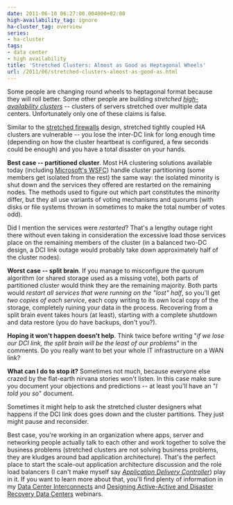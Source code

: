 ```yaml
---
date: 2011-06-10 06:27:00.004000+02:00
high-availability_tag: ignore
ha-cluster_tag: overview
series:
- ha-cluster
tags:
- data center
- high availability
title: 'Stretched Clusters: Almost as Good as Heptagonal Wheels'
url: /2011/06/stretched-clusters-almost-as-good-as.html
---
```

Some people are changing round wheels to heptagonal format because they will roll better. Some other people are building *stretched* [*high-availability clusters*](http://en.wikipedia.org/wiki/Computer_cluster) -- clusters of servers stretched over multiple data centers. Unfortunately only one of these claims is false.

Similar to the [stretched firewalls](https://blog.ipspace.net/2011/04/distributed-firewalls-how-badly-do-you.html) design, stretched tightly coupled HA clusters are vulnerable -- you lose the inter-DC link for long enough time (depending on how the cluster heartbeat is configured, a few seconds could be enough) and you have a total disaster on your hands.
<!--more-->
**Best case -- partitioned cluster**. Most HA clustering solutions available today (including [Microsoft's WSFC](http://en.wikipedia.org/wiki/Microsoft_Cluster_Server)) handle cluster partitioning (some members get isolated from the rest) the same way: the isolated minority is shut down and the services they offered are restarted on the remaining nodes. The methods used to figure out which part constitutes the minority differ, but they all use variants of voting mechanisms and quorums (with disks or file systems thrown in sometimes to make the total number of votes odd).

Did I mention the services were *restarted*? That's a lengthy outage right there without even taking in consideration the excessive load those services place on the remaining members of the cluster (in a balanced two-DC design, a DCI link outage would probably take down approximately half of the cluster nodes).

**Worst case -- split brain**. If you manage to misconfigure the quorum algorithm (or shared storage used as a missing vote), both parts of partitioned cluster would think they are the remaining majority. Both parts would *restart all services that were running on the "lost" half*, so you'll get *two copies of each service*, each copy writing to its own local copy of the storage, completely ruining your data in the process. Recovering from a split brain event takes hours (at least), starting with a complete shutdown and data restore (you do have backups, don't you?).

**Hoping it won't happen doesn't help**. Think twice before writing "*if we lose our DCI link, the split brain will be the least of our problems*" in the comments. Do you really want to bet your whole IT infrastructure on a WAN link?

**What can I do to stop it?** Sometimes not much, because everyone else crazed by the flat-earth nirvana stories won't listen. In this case make sure you document your objections and predictions -- at least you'll have an "*I told you so*" document.

Sometimes it might help to ask the stretched cluster designers what happens if the DCI link does goes down and the cluster partitions. They just might pause and reconsider.

Best case, you're working in an organization where apps, server and networking people actually talk to each other and work together to solve the business problems (stretched clusters are not solving business problems, they are kludges around bad application architecture). That's the perfect place to start the scale-out application architecture discussion and the role load balancers (I can't make myself say [*Application Delivery Controller*](http://packetpushers.net/show-47-load-balancers-good-thing-we-step-in-it/)) play in it. If you want to learn more about that, you'll find plenty of information in my [Data Center Interconnects](https://www.ipspace.net/DCI) and [Designing Active-Active and Disaster Recovery Data Centers](https://www.ipspace.net/Designing_Active-Active_and_Disaster_Recovery_Data_Centers) webinars.
